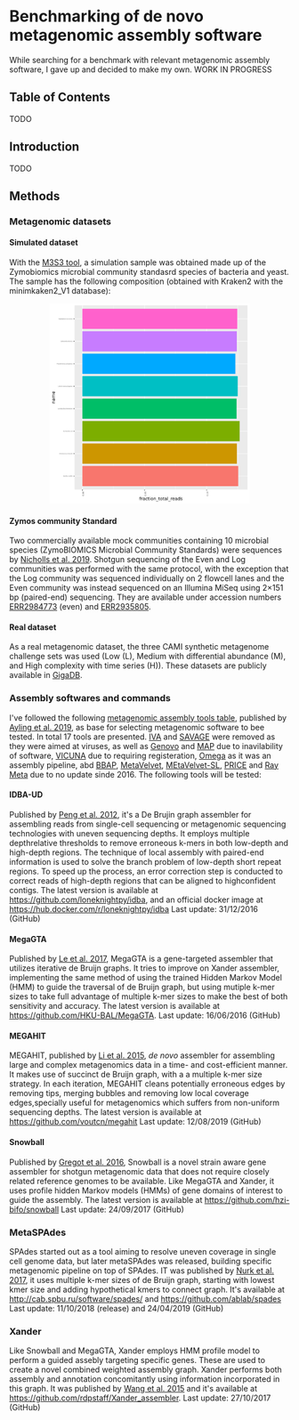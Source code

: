 #  Benchmarking of de novo metagenomic assembly software

While searching for a benchmark with relevant metagenomic assembly software, I gave up and decided to make my own. WORK IN PROGRESS 

## Table of Contents

TODO

## Introduction

TODO

## Methods

### Metagenomic datasets

#### Simulated dataset
With the [M3S3 tool](http://medweb.bgu.ac.il/m3s3/), a simulation sample was obtained made up of the Zymobiomics microbial community standasrd species of bacteria and yeast. The sample has the following composition (obtained with Kraken2 with the minimkaken2_V1 database):
<p align="center">
  <img width="360" src="figures/ZymoBIOMICS_std_report.kraken2.bracken2.pie.png" alt="zymos_zimulated_kraken2"/>
</p>

#### Zymos community Standard
Two commercially available mock communities containing 10 microbial species (ZymoBIOMICS Microbial Community Standards) were sequences by [Nicholls et al. 2019](https://academic.oup.com/gigascience/article/8/5/giz043/5486468). Shotgun sequencing of the Even and Log communities was performed with the same protocol, with the exception that the Log community was sequenced individually on 2 flowcell lanes and the Even community was instead sequenced on an Illumina MiSeq using 2×151 bp (paired-end) sequencing. They are available under accession numbers [ERR2984773](https://www.ebi.ac.uk/ena/data/view/ERR2984773) (even) and [ERR2935805](https://www.ebi.ac.uk/ena/data/view/ERR2935805).

#### Real dataset
As a real metagenomic dataset, the three CAMI synthetic metagenome challenge sets was used (Low (L), Medium with differential abundance (M), and High complexity with time series (H)). These datasets are publicly available in [GigaDB](http://gigadb.org/dataset/100344). 

### Assembly softwares and commands

I've followed the following [metagenomic assembly tools table](https://academic.oup.com/view-large/131667617), published by [Ayling et al. 2019](https://academic.oup.com/bib/advance-article/doi/10.1093/bib/bbz020/5363831), as base for selecting metagenomic software to bee tested. In total 17 tools are presented. [IVA](https://www.ncbi.nlm.nih.gov/pmc/articles/PMC4495290/) and [SAVAGE](https://www.ncbi.nlm.nih.gov/pmc/articles/PMC5411778/) were removed as they were aimed at viruses, as well as [Genovo](https://www.liebertpub.com/doi/abs/10.1089/cmb.2010.0244?rfr_dat=cr_pub%3Dpubmed&url_ver=Z39.88-2003&rfr_id=ori%3Arid%3Acrossref.org&journalCode=cmb) and [MAP](https://academic.oup.com/bioinformatics/article-lookup/doi/10.1093/bioinformatics/bts162) due to inavilability of software, [VICUNA](https://www.broadinstitute.org/viral-genomics/viral-genomics-analysis-software-registration) due to requiring registeration, [Omega](https://academic.oup.com/bioinformatics/article-lookup/doi/10.1093/bioinformatics/btu395) as it was an assembly pipeline, abd [BBAP](https://www.ncbi.nlm.nih.gov/pmc/articles/PMC5406902/), [MetaVelvet](http://metavelvet.dna.bio.keio.ac.jp/), [MEtaVelvet-SL](http://metavelvet.dna.bio.keio.ac.jp/MSL.html), [PRICE](http://derisilab.ucsf.edu/software/price/) and [Ray Meta](https://genomebiology.biomedcentral.com/articles/10.1186/gb-2012-13-12-r122) due to no update sinde 2016. The following tools will be tested:

#### IDBA-UD
Published by [Peng et al. 2012](https://academic.oup.com/bioinformatics/article-lookup/doi/10.1093/bioinformatics/bts174), it's a De Brujin graph assembler for assembling reads from single-cell sequencing or metagenomic sequencing technologies with uneven sequencing depths. It employs multiple depthrelative thresholds to remove erroneous k-mers in both low-depth and high-depth regions. The technique of local assembly with paired-end information is used to solve the branch problem of low-depth short repeat regions. To speed up the process, an error correction step is conducted to correct reads of high-depth regions that can be aligned to highconfident contigs. The latest version is available at https://github.com/loneknightpy/idba, and an official docker image at https://hub.docker.com/r/loneknightpy/idba
Last update: 31/12/2016 (GitHub)

#### MegaGTA
Published by [Le et al. 2017](https://www.ncbi.nlm.nih.gov/pmc/articles/PMC5657035/), MegaGTA is a gene-targeted assembler that utilizes iterative de Bruijn graphs. It tries to improve on Xander assembler, implementing the same method of using the trained Hidden Markov Model (HMM) to guide the traversal of de Bruijn graph, but using mutiple k-mer sizes to take full advantage of multiple k-mer sizes to make the best of both sensitivity and accuracy. 
The latest version is available at https://github.com/HKU-BAL/MegaGTA. 
Last update: 16/06/2016 (GitHub)


#### MEGAHIT
MEGAHIT, published by [Li et al. 2015](https://academic.oup.com/bioinformatics/article/31/10/1674/177884), *de novo* assembler for assembling large and complex metagenomics data in a time- and cost-efficient manner. It makes use of succinct de Bruijn graph, with a a multiple k-mer size strategy. In each iteration, MEGAHIT cleans potentially erroneous edges by removing tips, merging bubbles and removing low local coverage edges,specially useful for metagenomics which suffers from non-uniform sequencing depths. 
The latest version is available at https://github.com/voutcn/megahit
Last update: 12/08/2019 (GitHub)

#### Snowball
Published by [Gregot et al. 2016](https://academic.oup.com/bioinformatics/article/32/17/i649/2450756), Snowball is a novel strain aware gene assembler for shotgun metagenomic data that does not require closely related reference genomes to be available. Like MegaGTA and Xander, it uses profile hidden Markov models (HMMs) of gene domains of interest to guide the assembly. 
The latest version is available at https://github.com/hzi-bifo/snowball
Last update: 24/09/2017 (GitHub)

### MetaSPAdes
SPAdes started out as a tool aiming to resolve uneven coverage in single cell genome data, but later metaSPAdes was released, building specific metagenomic pipeline on top of SPAdes. IT was published by [Nurk et al. 2017](https://www.ncbi.nlm.nih.gov/pmc/articles/PMC5411777/), it uses multiple k-mer sizes of de Bruijn graph, starting with lowest kmer size and adding hypothetical kmers to connect graph. It's available at http://cab.spbu.ru/software/spades/ and https://github.com/ablab/spades
Last update: 11/10/2018 (release) and 24/04/2019 (GitHub)

### Xander
Like Snowball and MegaGTA, Xander employs HMM profile model to perform a guided assebly targeting specific genes. These are used to create a novel combined weighted assembly graph. Xander performs both assembly and annotation concomitantly using information incorporated in this graph. It was published by [Wang et al. 2015](https://microbiomejournal.biomedcentral.com/articles/10.1186/s40168-015-0093-6) and it's available at https://github.com/rdpstaff/Xander_assembler.
Last update: 27/10/2017 (GitHub)
 
